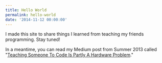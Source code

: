```yaml
---
title: Hello World
permalink: hello-world
date: '2014-11-12 00:00:00'
---
```


I made this site to share things I learned from teaching my friends programming. Stay tuned!

In a meantime, you can read my Medium post from Summer 2013 called "[Teaching Someone To Code Is Partly A Hardware Problem](https://medium.com/@chibicode/teaching-someone-to-code-is-partly-a-hardware-problem-fe6a2067d770)."
